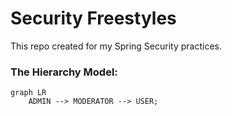 # Security Freestyles

This repo created for my Spring Security practices.

### The Hierarchy Model:
```mermaid
graph LR
    ADMIN --> MODERATOR --> USER;
```  